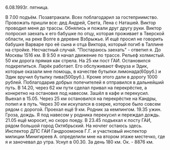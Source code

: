 6.08.1993г. пятница.

В 7.00 подъём. Позавтракали. Всех поблагодарил за гостеприимство. Провожать пришли все: дед Андрей, Света, Лена с Наташей. Виктор проводил меня до трассы. Обнялись и пожали друг другу руки. Виктор попросил заехать к его бабушке по отцу, которая проживает в Тверской области, на реке Волге в деревне Взбрыжье. И ещё просил не говорить бабушке Варваре про её сына и отца Виктора, который погиб в Таллине на стройке. Несчастный случай. "Постараюсь заехать" - ответил я.
   До Москвы 1516 км. В 9.50 я начал движение по трассе. Рельеф холмистый. 50 км дорога прямая как стрела. На 25 км пост ГАИ. Остановился подкрепиться. Ларёк работает. Его обслуживают Фируза и Эдик, которые оказали мне помощь, в качестве бутылки лимонада(60руб.) и Эдик вручил бутылку пива(500руб.). Кроме этого дали в дорогу 1000 рублей. Поблагодарив добрых попечителей я отправился в дальнейший путь. 
   В 14.20, через 62 км пути сделал привал на перекрёстке, а конкретно на остановке под навесом. Зашёл в кафе и перекусил.
  Выехал в 15.05. Через 25 км остановился на перекрёстке на Кандры, попил и в путь. 
  Через 30 км искупался в озерке, которое было совсем рядом с дорогой. Проехал ещё 9 км. Родник за кемпингом. 19.35 ужин. Гроза, дождь. Я под навесом у родника перекусил и переждал дождь. 21.05 ещё моросит, но скоро поеду.
  В 23.45 подъехал к посту ГАИ, рядом большой город Октябрьский. На ночлег остаюсь здесь. Инспектор ДПС ГАИ Гандроомонов Г.Г. и участковый инспектор милиции Минигиреев А. определили мне на втором этаже местечко, где я и заночевал до утра. Уснул в 00.30. 
   За день 180 км. Ок. - 8876 км.
